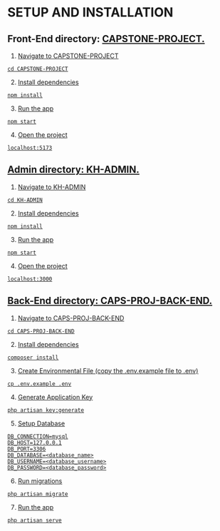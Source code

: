 # SETUP AND INSTALLATION

## Front-End directory: <u>CAPSTONE-PROJECT.

1. Navigate to CAPSTONE-PROJECT

```
cd CAPSTONE-PROJECT
```

2. Install dependencies
```
npm install
```

3. Run the app

```
npm start
```

4. Open the project

```
localhost:5173
```

## Admin directory: <u>KH-ADMIN.

1. Navigate to KH-ADMIN

```
cd KH-ADMIN
```

2. Install dependencies
```
npm install
```

3. Run the app

```
npm start
```

4. Open the project

```
localhost:3000
```

## Back-End directory: <u>CAPS-PROJ-BACK-END.

1. Navigate to CAPS-PROJ-BACK-END

```
cd CAPS-PROJ-BACK-END
```

2. Install dependencies
```
composer install
```

3. Create Environmental File (copy the .env.example file to .env)

```
cp .env.example .env
```

4. Generate Application Key

```
php artisan key:generate
```

5. Setup Database

```
DB_CONNECTION=mysql
DB_HOST=127.0.0.1
DB_PORT=3306
DB_DATABASE=<database_name>
DB_USERNAME=<database_username>
DB_PASSWORD=<database_password>
```

6. Run migrations

```
php artisan migrate
```

7. Run the app
```
php artisan serve
```